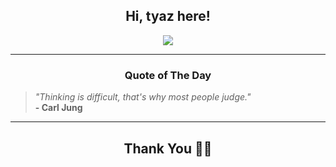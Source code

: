 <h2 align="center"> Hi, tyaz here!</h2>

<p align="center">
<a href="https://github.com/tyazx" alt="github streak"><img src="https://dvst-streak.herokuapp.com/?user=tyazx&theme=tokyonight&fire=DD472C"></a>
</p>

<hr>
<h3 align="center">Quote of The Day</h3>
<p align="center">
<blockquote>
<i>"Thinking is difficult, that's why most people judge."</i>
<br>
<b>- Carl Jung</b>
</blockquote>
</p>


<hr>
<h2 align="center">Thank You 🙏🏼</h2>
